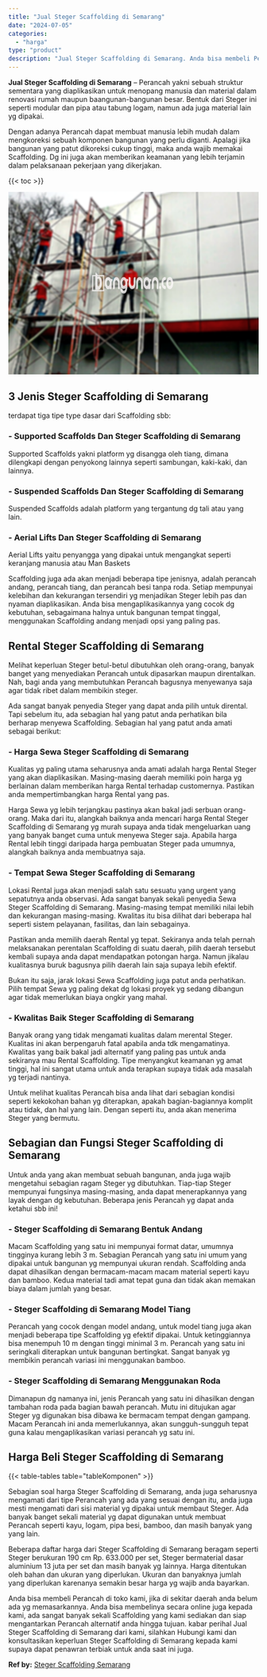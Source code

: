 ```yaml
---
title: "Jual Steger Scaffolding di Semarang"
date: "2024-07-05"
categories: 
  - "harga"
type: "product"
description: "Jual Steger Scaffolding di Semarang. Anda bisa membeli Perancah di toko kami, jika di sekitar daerah anda belum ada yg memasarkannya. Anda bisa membelinya se..."
---
```


**Jual Steger Scaffolding di Semarang** – Perancah yakni sebuah struktur sementara yang diaplikasikan untuk menopang manusia dan material dalam renovasi rumah maupun baangunan-bangunan besar. Bentuk dari Steger ini seperti modular dan pipa atau tabung logam, namun ada juga material lain yg dipakai.

Dengan adanya Perancah dapat membuat manusia lebih mudah dalam mengkoreksi sebuah komponen bangunan yang perlu diganti. Apalagi jika bangunan yang patut dikoreksi cukup tinggi, maka anda wajib memakai Scaffolding. Dg ini juga akan memberikan keamanan yang lebih terjamin dalam pelaksanaan pekerjaan yang dikerjakan.

{{< toc >}}

![Jual Steger Scaffolding di Semarang](/images/sewa-scaffolding-steger-07.png)

## 3 Jenis Steger Scaffolding di Semarang

terdapat tiga tipe type dasar dari Scaffolding sbb:

### \- Supported Scaffolds Dan Steger Scaffolding di Semarang

Supported Scaffolds yakni platform yg disangga oleh tiang, dimana dilengkapi dengan penyokong lainnya seperti sambungan, kaki-kaki, dan lainnya.

### \- Suspended Scaffolds Dan Steger Scaffolding di Semarang

Suspended Scaffolds adalah platform yang tergantung dg tali atau yang lain.

### \- Aerial Lifts Dan Steger Scaffolding di Semarang

Aerial Lifts yaitu penyangga yang dipakai untuk mengangkat seperti keranjang manusia atau Man Baskets

Scaffolding juga ada akan menjadi beberapa tipe jenisnya, adalah perancah andang, perancah tiang, dan perancah besi tanpa roda. Setiap mempunyai kelebihan dan kekurangan tersendiri yg menjadikan Steger lebih pas dan nyaman diaplikasikan. Anda bisa mengaplikasikannya yang cocok dg kebutuhan, sebagaimana halnya untuk bangunan tempat tinggal, menggunakan Scaffolding andang menjadi opsi yang paling pas.

## Rental Steger Scaffolding di Semarang

Melihat keperluan Steger betul-betul dibutuhkan oleh orang-orang, banyak banget yang menyediakan Perancah untuk dipasarkan maupun direntalkan. Nah, bagi anda yang membutuhkan Perancah bagusnya menyewanya saja agar tidak ribet dalam membikin steger.

Ada sangat banyak penyedia Steger yang dapat anda pilih untuk dirental. Tapi sebelum itu, ada sebagian hal yang patut anda perhatikan bila berharap menyewa Scaffolding. Sebagian hal yang patut anda amati sebagai berikut:

### \- Harga Sewa Steger Scaffolding di Semarang

Kualitas yg paling utama seharusnya anda amati adalah harga Rental Steger yang akan diaplikasikan. Masing-masing daerah memiliki poin harga yg berlainan dalam memberikan harga Rental terhadap customernya. Pastikan anda mempertimbangkan harga Rental yang pas.

Harga Sewa yg lebih terjangkau pastinya akan bakal jadi serbuan orang-orang. Maka dari itu, alangkah baiknya anda mencari harga Rental Steger Scaffolding di Semarang yg murah supaya anda tidak mengeluarkan uang yang banyak banget cuma untuk menyewa Steger saja. Apabila harga Rental lebih tinggi daripada harga pembuatan Steger pada umumnya, alangkah baiknya anda membuatnya saja.

### \- Tempat Sewa Steger Scaffolding di Semarang

Lokasi Rental juga akan menjadi salah satu sesuatu yang urgent yang sepatutnya anda observasi. Ada sangat banyak sekali penyedia Sewa Steger Scaffolding di Semarang. Masing-masing tempat memiliki nilai lebih dan kekurangan masing-masing. Kwalitas itu bisa dilihat dari beberapa hal seperti sistem pelayanan, fasilitas, dan lain sebagainya.

Pastikan anda memilih daerah Rental yg tepat. Sekiranya anda telah pernah melaksanakan perentalan Scaffolding di suatu daerah, pilih daerah tersebut kembali supaya anda dapat mendapatkan potongan harga. Namun jikalau kualitasnya buruk bagusnya pilih daerah lain saja supaya lebih efektif.

Bukan itu saja, jarak lokasi Sewa Scaffolding juga patut anda perhatikan. Pilih tempat Sewa yg paling dekat dg lokasi proyek yg sedang dibangun agar tidak memerlukan biaya ongkir yang mahal.

### \- Kwalitas Baik Steger Scaffolding di Semarang

Banyak orang yang tidak mengamati kualitas dalam merental Steger. Kualitas ini akan berpengaruh fatal apabila anda tdk mengamatinya. Kwalitas yang baik bakal jadi alternatif yang paling pas untuk anda sekiranya mau Rental Scaffolding. Tipe menyangkut keamanan yg amat tinggi, hal ini sangat utama untuk anda terapkan supaya tidak ada masalah yg terjadi nantinya.

Untuk melihat kualitas Perancah bisa anda lihat dari sebagian kondisi seperti kekokohan bahan yg diterapkan, apakah bagian-bagiannya komplit atau tidak, dan hal yang lain. Dengan seperti itu, anda akan menerima Steger yang bermutu.

## Sebagian dan Fungsi Steger Scaffolding di Semarang

Untuk anda yang akan membuat sebuah bangunan, anda juga wajib mengetahui sebagian ragam Steger yg dibutuhkan. Tiap-tiap Steger mempunyai fungsinya masing-masing, anda dapat menerapkannya yang layak dengan dg kebutuhan. Beberapa jenis Perancah yg dapat anda ketahui sbb ini!

### \- Steger Scaffolding di Semarang Bentuk Andang

Macam Scaffolding yang satu ini mempunyai format datar, umumnya tingginya kurang lebih 3 m. Sebagian Perancah yang satu ini umum yang dipakai untuk bangunan yg mempunyai ukuran rendah. Scaffolding anda dapat dihasilkan dengan bermacam-macam macam material seperti kayu dan bamboo. Kedua material tadi amat tepat guna dan tidak akan memakan biaya dalam jumlah yang besar.

### \- Steger Scaffolding di Semarang Model Tiang

Perancah yang cocok dengan model andang, untuk model tiang juga akan menjadi beberapa tipe Scaffolding yg efektif dipakai. Untuk ketinggiannya bisa menempuh 10 m dengan tinggi minimal 3 m. Perancah yang satu ini seringkali diterapkan untuk bangunan bertingkat. Sangat banyak yg membikin perancah variasi ini menggunakan bamboo.

### \- Steger Scaffolding di Semarang Menggunakan Roda

Dimanapun dg namanya ini, jenis Perancah yang satu ini dihasilkan dengan tambahan roda pada bagian bawah perancah. Mutu ini ditujukan agar Steger yg digunakan bisa dibawa ke bermacam tempat dengan gampang. Macam Perancah ini anda memerlukannya, akan sungguh-sungguh tepat guna kalau mengaplikasikan variasi perancah yg satu ini.

## Harga Beli Steger Scaffolding di Semarang

{{< table-tables table="tableKomponen" >}}

Sebagian soal harga Steger Scaffolding di Semarang, anda juga seharusnya mengamati dari tipe Perancah yang ada yang sesuai dengan itu, anda juga mesti mengamati dari sisi material yg dipakai untuk membaut Steger. Ada banyak banget sekali material yg dapat digunakan untuk membuat Perancah seperti kayu, logam, pipa besi, bamboo, dan masih banyak yang yang lain.

Beberapa daftar harga dari Steger Scaffolding di Semarang beragam seperti Steger berukuran 190 cm Rp. 633.000 per set, Steger bermaterial dasar aluminium 13 juta per set dan masih banyak yg lainnya. Harga ditentukan oleh bahan dan ukuran yang diperlukan. Ukuran dan banyaknya jumlah yang diperlukan karenanya semakin besar harga yg wajib anda bayarkan.

Anda bisa membeli Perancah di toko kami, jika di sekitar daerah anda belum ada yg memasarkannya. Anda bisa membelinya secara online juga kepada kami, ada sangat banyak sekali Scaffolding yang kami sediakan dan siap mengantarkan Perancah alternatif anda hingga tujuan. kabar perihal Jual Steger Scaffolding di Semarang dari kami, silahkan Hubungi kami dan konsultasikan keperluan Steger Scaffolding di Semarang kepada kami supaya dapat penawran terbiak untuk anda saat ini juga.

**Ref by:** [Steger Scaffolding Semarang](https://id.wikipedia.org/wiki/Steger)
